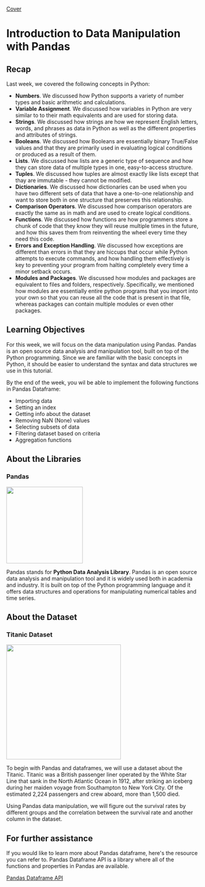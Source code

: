 [Cover](assets/data-manipulation-cover.png)

# Introduction to Data Manipulation with Pandas

## Recap
Last week, we covered the following concepts in Python:
- **Numbers**. We discussed how Python supports a variety of number types and basic arithmetic and calculations.
- **Variable Assignment**. We discussed how variables in Python are very similar to to their math equivalents and are used for storing data.
- **Strings**. We discussed how strings are how we represent English letters, words, and phrases as data in Python as well as the different properties and attributes of strings.
- **Booleans**. We discussed how Booleans are essentially binary True/False values and that they are primarily used in evaluating logical conditions or produced as a result of them.
- **Lists**. We discussed how lists are a generic type of sequence and how they can store data of multiple types in one, easy-to-access structure.
- **Tuples**. We discussed how tuples are almost exactly like lists except that thay are immutable - they cannot be modified.
- **Dictionaries**. We discussed how dictionaries can be used when you have two different sets of data that have a one-to-one relationship and want to store both in one structure that preserves this relationship.
- **Comparison Operators**. We discussed how comparison operators are exactly the same as in math and are used to create logical conditions.
- **Functions**. We discussed how functions are how programmers store a chunk of code that they know they will reuse multiple times in the future, and how this saves them from reinventing the wheel every time they need this code.
- **Errors and Exception Handling**. We discussed how exceptions are different than errors in that they are hiccups that occur while Python attempts to execute commands, and how handling them effectively is key to preventing your program from halting completely every time a minor setback occurs.
- **Modules and Packages**. We discussed how modules and packages are equivalent to files and folders, respectively. Specifically, we mentioned how modules are essentially entire python programs that you import into your own so that you can reuse all the code that is present in that file, whereas packages can contain multiple modules or even other packages.

## Learning Objectives
For this week, we will focus on the data manipulation using Pandas. Pandas is an open source data analysis and manipulation tool, built on top of the Python programming. Since we are familiar with the basic concepts in Python, it should be easier to understand the syntax and data structures we use in this tutorial. 

By the end of the week, you wil be able to implement the following functions in Pandas Dataframe:

- Importing data
- Setting an index
- Getting info about the dataset
- Removing NaN (None) values
- Selecting subsets of data
- Filtering dataset based on criteria
- Aggregation functions

## About the Libraries
### Pandas

<img src="https://github.com/bitprj/DigitalHistory/blob/Narae/Week3-Introduction-to-Open-Data-Importing-Data-and-Basic-Data-Wrangling/assets/icons/pandas.png?raw=1" width="200" align="center"> 

Pandas stands for **Python Data Analysis Library**. Pandas is an open source data analysis and manipulation tool and it is widely used both in academia and industry. It is built on top of the Python programming language and it offers data structures and operations for manipulating numerical tables and time series.


## About the Dataset 
### Titanic Dataset

<img src="https://github.com/bitprj/DigitalHistory/blob/Narae/Week3-Introduction-to-Open-Data-Importing-Data-and-Basic-Data-Wrangling/assets/icons/titanic.png?raw=1" width="300" align="center"> 

To begin with Pandas and dataframes, we will use a dataset about the Titanic. Titanic was a British passenger liner operated by the White Star Line that sank in the North Atlantic Ocean in 1912, after striking an iceberg during her maiden voyage from Southampton to New York City. Of the estimated 2,224 passengers and crew aboard, more than 1,500 died.

Using Pandas data manipulation, we will figure out the survival rates by different groups and the correlation between the survival rate and another column in the dataset.



## For further assistance

If you would like to learn more about Pandas dataframe, here's the resource you can refer to. Pandas Dataframe API is a library where all of the functions and properties in Pandas are available.

[Pandas Dataframe API](https://pandas.pydata.org/pandas-docs/stable/reference/api/pandas.DataFrame.html)
